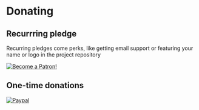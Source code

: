 # Donating


## Recurrring pledge

Recurring pledges come perks, like getting email support or featuring your name or logo in the project repository

<div class="center spc-l spc-vertical">
	<a href="https://www.patreon.com/bePatron?u=13226105" data-patreon-widget-type="become-patron-button">
		<img src='https://c5.patreon.com/external/logo/become_a_patron_button.png' alt='Become a Patron!'/>
	</a>
</div>


## One-time donations

[![Paypal](/paypal.png)](http://bit.ly/2eg2Z5P)